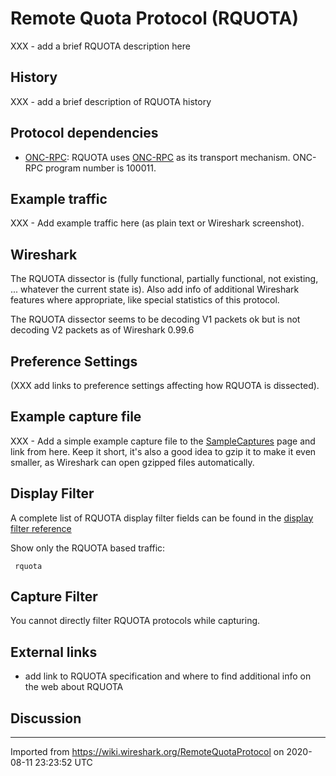 # Remote Quota Protocol (RQUOTA)

XXX - add a brief RQUOTA description here

## History

XXX - add a brief description of RQUOTA history

## Protocol dependencies

  - [ONC-RPC](/ONC-RPC): RQUOTA uses [ONC-RPC](/ONC-RPC) as its transport mechanism. ONC-RPC program number is 100011.

## Example traffic

XXX - Add example traffic here (as plain text or Wireshark screenshot).

## Wireshark

The RQUOTA dissector is (fully functional, partially functional, not existing, ... whatever the current state is). Also add info of additional Wireshark features where appropriate, like special statistics of this protocol.

The RQUOTA dissector seems to be decoding V1 packets ok but is not decoding V2 packets as of Wireshark 0.99.6

## Preference Settings

(XXX add links to preference settings affecting how RQUOTA is dissected).

## Example capture file

XXX - Add a simple example capture file to the [SampleCaptures](/SampleCaptures) page and link from here. Keep it short, it's also a good idea to gzip it to make it even smaller, as Wireshark can open gzipped files automatically.

## Display Filter

A complete list of RQUOTA display filter fields can be found in the [display filter reference](http://www.wireshark.org/docs/dfref/r/rquota.html)

Show only the RQUOTA based traffic:

``` 
 rquota 
```

## Capture Filter

You cannot directly filter RQUOTA protocols while capturing.

## External links

  - add link to RQUOTA specification and where to find additional info on the web about RQUOTA

## Discussion

---

Imported from https://wiki.wireshark.org/RemoteQuotaProtocol on 2020-08-11 23:23:52 UTC
